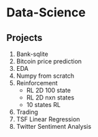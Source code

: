 # Data-Science

## Projects
1. Bank-sqlite
2. Bitcoin price prediction
3. EDA
4. Numpy from scratch
5. Reinforcement
    - RL 2D 100 state
    - RL 2D nxn states
    - 10 states RL
6. Trading
7. TSF Linear Regression
8. Twitter Sentiment Analysis
